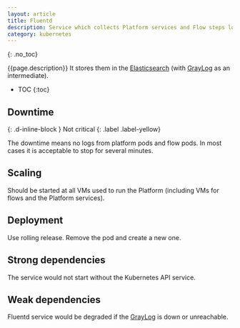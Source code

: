 ```yaml
---
layout: article
title: Fluentd
description: Service which collects Platform services and Flow steps logs.
category: kubernetes
---
```


{: .no_toc}

{{page.description}} It stores them in the [Elasticsearch](/on-premises/elasticsearch)
(with [GrayLog](/on-premises/graylog) as an intermediate).

- TOC
{:toc}

## Downtime
{: .d-inline-block }
Not critical
{: .label .label-yellow}

The downtime means no logs from platform pods and flow pods. In most cases it is
acceptable to stop for several minutes.

## Scaling

Should be started at all VMs used to run the Platform (including VMs for flows
and the Platform services).

## Deployment

Use rolling release. Remove the pod and create a new one.

## Strong dependencies

The service would not start without the Kubernetes API service.

## Weak dependencies

Fluentd service would be degraded if the [GrayLog](/on-premises/graylog) is down or unreachable.
